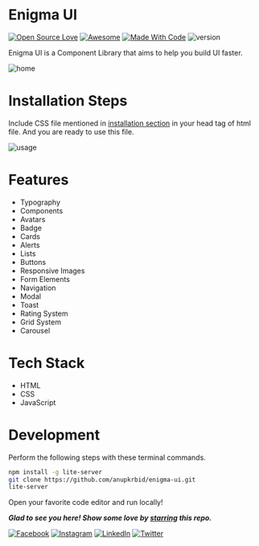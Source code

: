 # Enigma UI

[![Open Source Love](https://badges.frapsoft.com/os/v2/open-source.svg?v=103)](https://github.com/anupkrbid)
[![Awesome](https://cdn.rawgit.com/sindresorhus/awesome/d7305f38d29fed78fa85652e3a63e154dd8e8829/media/badge.svg)](https://github.com/anupkrbid) [![Made With Code](https://img.shields.io/badge/Made%20with-Code-blue)](https://github.com/anupkrbid)
![version](https://img.shields.io/badge/version-v1-green)

Enigma UI is a Component Library that aims to help you build UI faster.

![home](https://user-images.githubusercontent.com/26072012/154846812-bd8ba15b-777d-4ae3-9333-6073c799e139.png)

# Installation Steps

Include CSS file mentioned in [installation section](https://enigma-ui.netlify.app/pages/installation.html) in your head tag of html file.
And you are ready to use this file.

![usage](https://user-images.githubusercontent.com/26072012/154846818-1e2113f7-7a94-47df-a669-c63fb798e389.png)

# Features

- Typography
- Components
- Avatars
- Badge
- Cards
- Alerts
- Lists
- Buttons
- Responsive Images
- Form Elements
- Navigation
- Modal
- Toast
- Rating System
- Grid System
- Carousel

# Tech Stack

- HTML
- CSS
- JavaScript

# Development

Perform the following steps with these terminal commands.

```bash
npm install -g lite-server
git clone https://github.com/anupkrbid/enigma-ui.git
lite-server
```

Open your favorite code editor and run locally!

**_Glad to see you here! Show some love by [starring](https://github.com/anupkrbid/enigma-ui/) this repo._**

[![Facebook](https://img.shields.io/static/v1.svg?label=follow&message=@anupkrbid&color=grey&logo=facebook&style=flat&logoColor=white&colorA=blue)](https://www.facebook.com/anupkrbid)
[![Instagram](https://img.shields.io/static/v1.svg?label=follow&message=@anupkrbid&color=grey&logo=instagram&style=flat&logoColor=white&colorA=blue)](https://www.instagram.com/anupkrbid/)
[![LinkedIn](https://img.shields.io/static/v1.svg?label=connect&message=@anupkrbid&color=grey&logo=linkedin&style=flat&logoColor=white&colorA=blue)](https://www.linkedin.com/in/anupkrbid/)
[![Twitter](https://img.shields.io/static/v1.svg?label=connect&message=@anupkrbid&color=grey&logo=twitter&style=flat&logoColor=white&colorA=blue)](https://twitter.com/anupkrbid)
